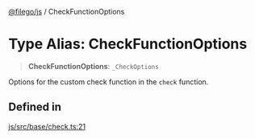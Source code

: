 [@filego/js](../README.md) / CheckFunctionOptions

# Type Alias: CheckFunctionOptions

> **CheckFunctionOptions**: `_CheckOptions`

Options for the custom check function in the `check` function.

## Defined in

[js/src/base/check.ts:21](https://github.com/alpheustangs/filego.js/blob/75c07655f62c9155e0e20706754cb14cbd642fe5/packages/js/src/base/check.ts#L21)
